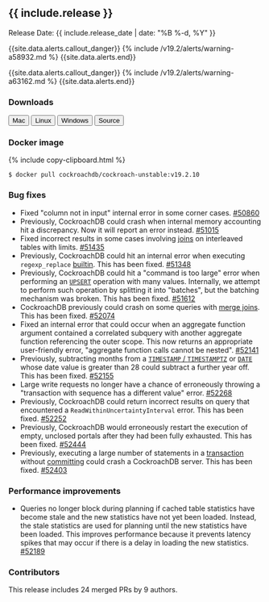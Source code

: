 <h2 id="{{ include.release | slugify }}">{{ include.release }}</h2>

Release Date: {{ include.release_date | date: "%B %-d, %Y" }}

{{site.data.alerts.callout_danger}}
{% include /v19.2/alerts/warning-a58932.md %}
{{site.data.alerts.end}}

{{site.data.alerts.callout_danger}}
{% include /v19.2/alerts/warning-a63162.md %}
{{site.data.alerts.end}}

<h3 id="v19-2-10-downloads">Downloads</h3>

<div id="os-tabs" class="clearfix os-tabs_button-outline-primary">
    <a href="https://binaries.cockroachdb.com/cockroach-v19.2.10.darwin-10.9-amd64.tgz"><button id="mac" data-eventcategory="mac-binary-release-notes">Mac</button></a>
    <a href="https://binaries.cockroachdb.com/cockroach-v19.2.10.linux-amd64.tgz"><button id="linux" data-eventcategory="linux-binary-release-notes">Linux</button></a>
    <a href="https://binaries.cockroachdb.com/cockroach-v19.2.10.windows-6.2-amd64.zip"><button id="windows" data-eventcategory="windows-binary-release-notes">Windows</button></a>
    <a href="https://binaries.cockroachdb.com/cockroach-v19.2.10.src.tgz"><button id="source" data-eventcategory="source-release-notes">Source</button></a>
</div>

<h3 id="v19-2-10-docker-image">Docker image</h3>

{% include copy-clipboard.html %}
~~~shell
$ docker pull cockroachdb/cockroach-unstable:v19.2.10
~~~

<h3 id="v19-2-10-bug-fixes">Bug fixes</h3>

- Fixed "column not in input" internal error in some corner cases. [#50860][#50860]
- Previously, CockroachDB could crash when internal memory accounting hit a discrepancy. Now it will report an error instead. [#51015][#51015]
- Fixed incorrect results in some cases involving [joins](https://www.cockroachlabs.com/docs/v19.2/joins) on interleaved tables with limits. [#51435][#51435]
- Previously, CockroachDB could hit an internal error when executing `regexp_replace` [builtin](https://www.cockroachlabs.com/docs/v19.2/functions-and-operators#built-in-functions). This has been fixed. [#51348][#51348]
- Previously, CockroachDB could hit a "command is too large" error when performing an [`UPSERT`](https://www.cockroachlabs.com/docs/v19.2/upsert) operation with many values. Internally, we attempt to perform such operation by splitting it into "batches", but the batching mechanism was broken. This has been fixed. [#51612][#51612]
- CockroachDB previously could crash on some queries with [merge joins](https://www.cockroachlabs.com/docs/v19.2/joins). This has been fixed. [#52074][#52074]
- Fixed an internal error that could occur when an aggregate function argument contained a correlated subquery with another aggregate function referencing the outer scope. This now returns an appropriate user-friendly error, "aggregate function calls cannot be nested". [#52141][#52141]
- Previously, subtracting months from a [`TIMESTAMP` / `TIMESTAMPTZ`](https://www.cockroachlabs.com/docs/v19.2/timestamp) or [`DATE`](https://www.cockroachlabs.com/docs/v19.2/date) whose date value is greater than 28 could subtract a further year off. This has been fixed. [#52155][#52155]
- Large write requests no longer have a chance of erroneously throwing a "transaction with sequence has a different value" error. [#52268][#52268]
- Previously, CockroachDB could return incorrect results on query that encountered a `ReadWithinUncertaintyInterval` error. This has been fixed. [#52252][#52252]
- Previously, CockroachDB would erroneously restart the execution of empty, unclosed portals after they had been fully exhausted. This has been fixed. [#52444][#52444]
- Previously, executing a large number of statements in a [transaction](https://www.cockroachlabs.com/docs/v19.2/transactions) without [committing](https://www.cockroachlabs.com/docs/v19.2/commit-transaction) could crash a CockroachDB server. This has been fixed. [#52403][#52403]

<h3 id="v19-2-10-performance-improvements">Performance improvements</h3>

- Queries no longer block during planning if cached table statistics have become stale and the new statistics have not yet been loaded. Instead, the stale statistics are used for planning until the new statistics have been loaded. This improves performance because it prevents latency spikes that may occur if there is a delay in loading the new statistics. [#52189][#52189]

<h3 id="v19-2-10-contributors">Contributors</h3>

This release includes 24 merged PRs by 9 authors.

[#50860]: https://github.com/cockroachdb/cockroach/pull/50860
[#51015]: https://github.com/cockroachdb/cockroach/pull/51015
[#51348]: https://github.com/cockroachdb/cockroach/pull/51348
[#51435]: https://github.com/cockroachdb/cockroach/pull/51435
[#51612]: https://github.com/cockroachdb/cockroach/pull/51612
[#52074]: https://github.com/cockroachdb/cockroach/pull/52074
[#52141]: https://github.com/cockroachdb/cockroach/pull/52141
[#52155]: https://github.com/cockroachdb/cockroach/pull/52155
[#52189]: https://github.com/cockroachdb/cockroach/pull/52189
[#52252]: https://github.com/cockroachdb/cockroach/pull/52252
[#52268]: https://github.com/cockroachdb/cockroach/pull/52268
[#52403]: https://github.com/cockroachdb/cockroach/pull/52403
[#52444]: https://github.com/cockroachdb/cockroach/pull/52444
